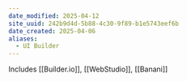 ```yaml
---
date_modified: 2025-04-12
site_uuid: 242b9d4d-5b88-4c30-9f89-b1e5743eef6b
date_created: 2025-04-06
aliases:
  - UI Builder
---
```


Includes [[Builder.io]], [[WebStudio]], [[Banani]]